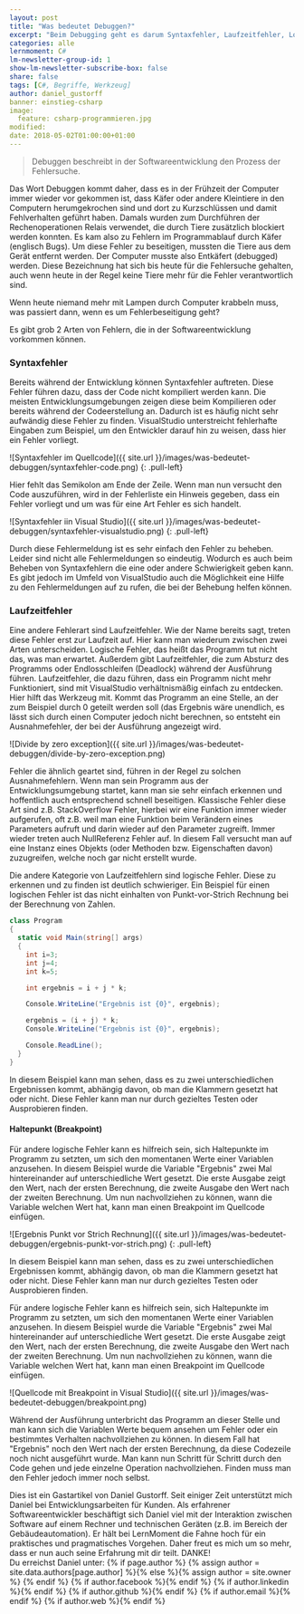 ```yaml
---
layout: post
title: "Was bedeutet Debuggen?"
excerpt: "Beim Debugging geht es darum Syntaxfehler, Laufzeitfehler, Logikfehler und Ausnahmefehler zu beseitigen. Die Grundlagen und insbesondere wie du Haltepunkte (Breakpoints) verwendest, erfährst du in diesem Artikel."
categories: alle
lernmoment: C#
lm-newsletter-group-id: 1
show-lm-newsletter-subscribe-box: false
share: false
tags: [C#, Begriffe, Werkzeug]
author: daniel_gustorff
banner: einstieg-csharp
image:
  feature: csharp-programmieren.jpg
modified:
date: 2018-05-02T01:00:00+01:00
---
```


> Debuggen beschreibt in der Softwareentwicklung den Prozess der Fehlersuche.

Das Wort Debuggen kommt daher, dass es in der Frühzeit der Computer immer wieder vor gekommen ist, dass Käfer oder andere Kleintiere in den Computern herumgekrochen sind und dort zu Kurzschlüssen und damit Fehlverhalten geführt haben. Damals wurden zum Durchführen der Rechenoperationen Relais verwendet, die durch Tiere zusätzlich blockiert werden konnten. Es kam also zu Fehlern im Programmablauf durch Käfer (englisch Bugs). Um diese Fehler zu beseitigen, mussten die Tiere aus dem Gerät entfernt werden. Der Computer musste also Entkäfert (debugged) werden. Diese Bezeichnung hat sich bis heute für die Fehlersuche gehalten, auch wenn heute in der Regel keine Tiere mehr für die Fehler verantwortlich sind.

Wenn heute niemand mehr mit Lampen durch Computer krabbeln muss, was passiert dann, wenn es um Fehlerbeseitigung geht? 

Es gibt grob 2 Arten von Fehlern, die in der Softwareentwicklung vorkommen können. 

### Syntaxfehler

Bereits während der Entwicklung können Syntaxfehler auftreten. Diese Fehler führen dazu, dass der Code nicht kompiliert werden kann. Die meisten Entwicklungsumgebungen zeigen diese beim Kompilieren oder bereits während der Codeerstellung an. Dadurch ist es häufig nicht sehr aufwändig diese Fehler zu finden. VisualStudio unterstreicht fehlerhafte Eingaben zum Beispiel, um den Entwickler darauf hin zu weisen, dass hier ein Fehler vorliegt.

![Syntaxfehler im Quellcode]({{ site.url }}/images/was-bedeutet-debuggen/syntaxfehler-code.png)
{: .pull-left}

Hier fehlt das Semikolon am Ende der Zeile. Wenn man nun versucht den Code auszuführen, wird in der Fehlerliste ein Hinweis gegeben, dass ein Fehler vorliegt und um was für eine Art Fehler es sich handelt.

![Syntaxfehler iin Visual Studio]({{ site.url }}/images/was-bedeutet-debuggen/syntaxfehler-visualstudio.png)
{: .pull-left}

Durch diese Fehlermeldung ist es sehr einfach den Fehler zu beheben. Leider sind nicht alle Fehlermeldungen so eindeutig. Wodurch es auch beim Beheben von Syntaxfehlern die eine oder andere Schwierigkeit geben kann. Es gibt jedoch im Umfeld von VisualStudio auch die Möglichkeit eine Hilfe zu den Fehlermeldungen auf zu rufen, die bei der Behebung helfen können.

### Laufzeitfehler

Eine andere Fehlerart sind Laufzeitfehler. Wie der Name bereits sagt, treten diese Fehler erst zur Laufzeit auf. Hier kann man wiederum zwischen zwei Arten unterscheiden. Logische Fehler, das heißt das Programm tut nicht das, was man erwartet. Außerdem gibt Laufzeitfehler, die zum Absturz des Programms oder Endlosschleifen (Deadlock) während der Ausführung führen. Laufzeitfehler, die dazu führen, dass ein Programm nicht mehr Funktioniert, sind mit VisualStudio verhältnismäßig einfach zu entdecken. Hier hilft das Werkzeug mit. Kommt das Programm an eine Stelle, an der zum Beispiel durch 0 geteilt werden soll (das Ergebnis wäre unendlich, es lässt sich durch einen Computer jedoch nicht berechnen, so entsteht ein Ausnahmefehler, der bei der Ausführung angezeigt wird.

![Divide by zero exception]({{ site.url }}/images/was-bedeutet-debuggen/divide-by-zero-exception.png)

Fehler die ähnlich geartet sind, führen in der Regel zu solchen Ausnahmefehlern. Wenn man sein Programm aus der Entwicklungsumgebung startet, kann man sie sehr einfach erkennen und hoffentlich auch entsprechend schnell beseitigen. Klassische Fehler diese Art sind z.B. StackOverflow Fehler, hierbei wir eine Funktion immer wieder aufgerufen, oft z.B. weil man eine Funktion beim Verändern eines Parameters aufruft und darin wieder auf den Parameter zugreift. Immer wieder treten auch NullReferenz Fehler auf. In diesem Fall versucht man auf eine Instanz eines Objekts (oder Methoden bzw. Eigenschaften davon) zuzugreifen, welche noch gar nicht erstellt wurde.

Die andere Kategorie von Laufzeitfehlern sind logische Fehler. Diese zu erkennen und zu finden ist deutlich schwieriger. Ein Beispiel für einen logischen Fehler ist das nicht einhalten von Punkt-vor-Strich Rechnung bei der Berechnung von Zahlen.

```cs
class Program
{
  static void Main(string[] args)
  {
    int i=3;
    int j=4;
    int k=5;

    int ergebnis = i + j * k;

    Console.WriteLine("Ergebnis ist {0}", ergebnis);

    ergebnis = (i + j) * k;
    Console.WriteLine("Ergebnis ist {0}", ergebnis);

    Console.ReadLine();    
  }
}
```

In diesem Beispiel kann man sehen, dass es zu zwei unterschiedlichen Ergebnissen kommt, abhängig davon, ob man die Klammern gesetzt hat oder nicht. Diese Fehler kann man nur durch gezieltes Testen oder Ausprobieren finden.

#### Haltepunkt (Breakpoint)

Für andere logische Fehler kann es hilfreich sein, sich Haltepunkte im Programm zu setzten, um sich den momentanen Werte einer Variablen anzusehen. In diesem Beispiel wurde die Variable "Ergebnis" zwei Mal hintereinander auf unterschiedliche Wert gesetzt. Die erste Ausgabe zeigt den Wert, nach der ersten Berechnung, die zweite Ausgabe den Wert nach der zweiten Berechnung. Um nun nachvollziehen zu können, wann die Variable welchen Wert hat, kann man einen Breakpoint im Quellcode einfügen.

![Ergebnis Punkt vor Strich Rechnung]({{ site.url }}/images/was-bedeutet-debuggen/ergebnis-punkt-vor-strich.png)
{: .pull-left}

In diesem Beispiel kann man sehen, dass es zu zwei unterschiedlichen Ergebnissen kommt, abhängig davon, ob man die Klammern gesetzt hat oder nicht. Diese Fehler kann man nur durch gezieltes Testen oder Ausprobieren finden.

Für andere logische Fehler kann es hilfreich sein, sich Haltepunkte im Programm zu setzten, um sich den momentanen Werte einer Variablen anzusehen. In diesem Beispiel wurde die Variable "Ergebnis" zwei Mal hintereinander auf unterschiedliche Wert gesetzt. Die erste Ausgabe zeigt den Wert, nach der ersten Berechnung, die zweite Ausgabe den Wert nach der zweiten Berechnung. Um nun nachvollziehen zu können, wann die Variable welchen Wert hat, kann man einen Breakpoint im Quellcode einfügen.

![Quellcode mit Breakpoint in Visual Studio]({{ site.url }}/images/was-bedeutet-debuggen/breakpoint.png)

Während der Ausführung unterbricht das Programm an dieser Stelle und man kann sich die Variablen Werte bequem ansehen um Fehler oder ein bestimmtes Verhalten nachvollziehen zu können. In diesem Fall hat "Ergebnis" noch den Wert nach der ersten Berechnung, da diese Codezeile noch nicht ausgeführt wurde. Man kann nun Schritt für Schritt durch den Code gehen und jede einzelne Operation nachvollziehen. Finden muss man den Fehler jedoch immer noch selbst.

<div class="notice">
  Dies ist ein Gastartikel von Daniel Gustorff. Seit einiger Zeit unterstützt mich Daniel bei Entwicklungsarbeiten für Kunden. Als erfahrener Softwareentwickler beschäftigt sich Daniel viel mit der Interaktion zwischen Software auf einem Rechner und technischen Geräten (z.B. im Bereich der Gebäudeautomation). Er hält bei LernMoment die Fahne hoch für ein praktisches und pragmatisches Vorgehen. Daher freut es mich um so mehr, dass er nun auch seine Erfahrung mit dir teilt. DANKE!
  <br>
  Du erreichst Daniel unter: 
  {% if page.author %}
    {% assign author = site.data.authors[page.author] %}{% else %}{% assign author = site.owner %}
  {% endif %}
  {% if author.facebook %}<a href="http://facebook.com/{{ author.facebook }}" title="{{ author.name}} auf Facebook" target="_blank"><i class="fa fa-facebook-square"></i></a>{% endif %}
	{% if author.linkedin %}<a href="http://linkedin.com/in/{{ author.linkedin }}" title="{{ author.name}} auf LinkedIn" target="_blank"><i class="fa fa-linkedin-square"></i></a>{% endif %}
	{% if author.github %}<a href="http://github.com/{{ author.github }}" title="{{ author.name}} auf Github" target="_blank"><i class="fa fa-github-square"></i></a>{% endif %}
	{% if author.email %}<a href="mailto:{{ author.email }}" title="Schreib {{ author.name}} eine Mail" target="_blank"><i class="fa fa-envelope-square"></i></a>{% endif %}
	{% if author.web %}<a href="{{ author.web }}" title="Webseite von {{ author.name}}" target="_blank"><i class="fa fa-external-link-square"></i></a>{% endif %}	 
</div>
